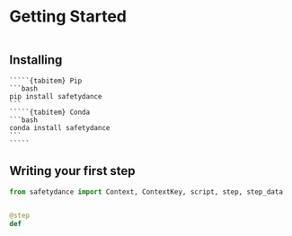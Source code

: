 # Getting Started

```{note} I need a motivating example for this tutorial
```

## Installing

```````{tabset}
`````{tabitem} Pip
```bash
pip install safetydance
```
`````{tabitem} Conda
```bash
conda install safetydance
```
`````
```````

## Writing your first step

```python
from safetydance import Context, ContextKey, script, step, step_data


@step
def 
```